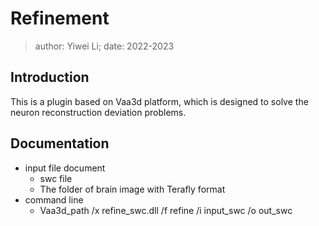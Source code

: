 # Refinement
> author: Yiwei Li; date: 2022-2023
## Introduction
This is a plugin based on Vaa3d platform, which is designed to solve the neuron reconstruction deviation problems.
## Documentation
+ input file document
  + swc file
  + The folder of brain image with Terafly format
+ command line 
  + Vaa3d_path /x refine_swc.dll /f refine /i input_swc /o out_swc

